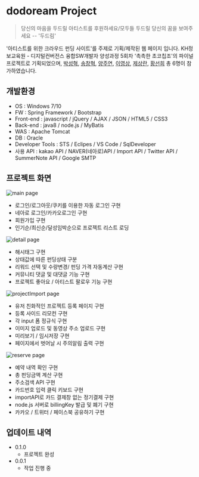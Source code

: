 # dodoream Project
> 당신의 마음을 두드릴 아티스트를 후원하세요/모두들 두드릴 당신의 꿈을 보여주세요 -- '두드림'


'아티스트를 위한 크라우드 펀딩 사이트'를 주제로 기획/제작된 웹 페이지 입니다.
KH정보교육원 - 디지털컨버전스 융합SW개발자 양성과정 5회차 '촉촉한 초코칩조'의 파이널 프로젝트로 기획되었으며,
[박성혁](https://github.com/park-sh1), [송창혁](https://github.com/crckrjck), [양주연](https://github.com/wndus12), [이영상](https://github.com/0-sanglee), [제상란](https://github.com/jesangran), [황선희](https://github.com/raonnzena12) 총 6명이 참가하였습니다.


## 개발환경

- OS : Windows 7/10
- FW : Spring Framework / Bootstrap
- Front-end : javascript / jQuery / AJAX / JSON / HTML5 / CSS3
- Back-end : java8 / node.js / MyBatis
- WAS : Apache Tomcat
- DB : Oracle
- Developer Tools : STS / Eclipes / VS Code / SqlDeveloper
- 사용 API : kakao API / NAVER(네아로)API / Import API / Twitter API / SummerNote API / Google SMTP


## 프로젝트 화면
![main page](doDream/src/main/resources/readmeImg/dodream1.png)
- 로그인/로그아웃/쿠키를 이용한 자동 로그인 구현
- 네아로 로그인/카카오로그인 구현
- 회원가입 구현
- 인기순/최신순/달성임박순으로 프로젝트 리스트 로딩

![detail page](doDream/src/main/resources/readmeImg/dodream2.png)
- 해시태그 구현
- 상태값에 따른 펀딩상태 구분
- 리워드 선택 및 수량변경/ 펀딩 가격 자동계산 구현
- 커뮤니티 댓글 및 대댓글 기능 구현
- 프로젝트 좋아요 / 아티스트 팔로우 기능 구현

![projectImport page](doDream/src/main/resources/readmeImg/dodream3.png)
- 유저 친화적인 프로젝트 등록 페이지 구현
- 등록 사이드 리모컨 구현
- 각 input 폼 정규식 구현
- 이미지 업로드 및 동영상 주소 업로드 구현
- 미리보기 / 임시저장 구현 
- 페이지에서 벗어날 시 주의알림 출력 구현

![reserve page](doDream/src/main/resources/readmeImg/dodream4.png)
- 예약 내역 확인 구현
- 총 펀딩금액 계산 구현
- 주소검색 API 구현
- 카드번호 입력 클릭 키보드 구현
- importAPI로 카드 결제창 없는 정기결제 구현
- node.js 서버로 billingKey 발급 및 폐기 구현
- 카카오 / 트위터 / 페이스북 공유하기 구현

## 업데이트 내역

* 0.1.0
    * 프로젝트 완성
* 0.0.1
    * 작업 진행 중


